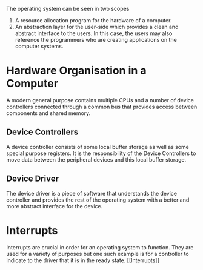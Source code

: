 The operating system can be seen in two scopes
1. A resource allocation program for the hardware of a computer.
2. An abstraction layer for the user-side which provides a clean and abstract interface to the users. In this case, the users may also reference the programmers who are creating applications on the computer systems.
# Hardware Organisation in a Computer
A modern general purpose contains multiple CPUs and a number of device controllers connected through a common bus that provides access between components and shared memory.
## Device Controllers
A device controller consists of some local buffer storage as well as some special purpose registers. It is the responsibility of the Device Controllers to move data between the peripheral devices and this local buffer storage.
## Device Driver
The device driver is a piece of software that understands the device controller and provides the rest of the operating system with a better and more abstract interface for the device.
# Interrupts
Interrupts are crucial in order for an operating system to function. They are used for a variety of purposes but one such example is for a controller to indicate to the driver that it is in the ready state.
[[Interrupts]]
#